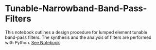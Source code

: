 # Tunable-Narrowband-Band-Pass-Filters
This notebook outlines a design procedure for lumped element tunable band-pass filters.
The synthesis and the analysis of filters are performed with Python.
[See Notebook](https://nbviewer.jupyter.org/github/frankih9/Tunable-Narrowband-Band-Pass-Filters/blob/master/Tunable%20Narrowband%20Band-Pass%20Filters.ipynb)
